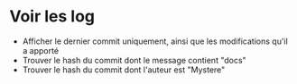 # Voir les log

* Afficher le dernier commit uniquement, ainsi que les modifications qu'il a apporté
* Trouver le hash du commit dont le message contient "docs"
* Trouver le hash du commit dont l'auteur est "Mystere"




